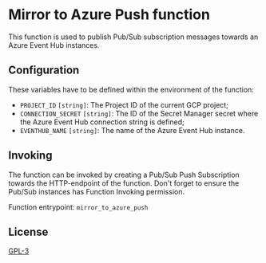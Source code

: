 # Mirror to Azure Push function

This function is used to publish Pub/Sub subscription messages towards an Azure Event Hub instances.

## Configuration
These variables have to be defined within the environment of the function:
- `PROJECT_ID` `[string]`: The Project ID of the current GCP project;
- `CONNECTION_SECRET` `[string]`: The ID of the Secret Manager secret where the Azure Event Hub connection string is 
  defined;
- `EVENTHUB_NAME` `[string]`: The name of the Azure Event Hub instance.

## Invoking
The function can be invoked by creating a Pub/Sub Push Subscription towards the HTTP-endpoint of the function. Don't
forget to ensure the Pub/Sub instances has Function Invoking permission.

Function entrypoint: `mirror_to_azure_push`

## License
[GPL-3](https://www.gnu.org/licenses/gpl-3.0.en.html)
